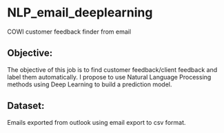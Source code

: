 # NLP_email_deeplearning
COWI customer feedback finder from email

## Objective:
The objective of this job is to find customer feedback/client feedback and label them automatically. I propose to use Natural Language Processing methods using Deep Learning to build a prediction model.

## Dataset:
Emails exported from outlook using email export to csv format.
